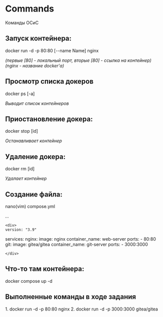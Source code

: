 # Commands
Команды ОСиС

<h2><b>Запуск контейнера:</b></h2> 
docker run -d -p 80:80 [--name Name] nginx
<i><p>(первые [80] - локальный порт, вторые [80] - ссылка на контейнер) (nginx - название docker'а)</p></i>
<p></p>

<h2><b>Просмотр списка докеров</b></h2> 
<p>docker ps [-a]</p>
<i><p>Выводит список контейнеров</p></i>
<p> </p>

<h2><b>Приостановление докера:</b></h2> 
<p>docker stop [id]</p>
<i><p>Останавливает контейнер</p></i>
<p> </p>

<h2><b>Удаление докера:</b></h2> 
<p>docker rm [id]</p>
<i><p>Удалает контейнер</p></i>
<p> </p>

<h2><b>Создание файла:</b></h2> 
<p>nano(vim) compose.yml</p>
<i><p>...</p></i>

    <div>
    version: "3.9"

services:
  nginx:
    image: nginx
    container_name: web-server
    ports:
    - 80:80
  git:
    image: gitea/gitea
    container_name: git-server
    ports:
    - 3000:3000

    </div>

<h2><b>Что-то там контейнера:</b></h2> 
docker compose up -d
<p></p>

<h2>Выполненные команды в ходе задания</h2>
1. docker run -d -p 80:80 nginx
2. docker run -d -p 3000:3000 gitea/gitea
